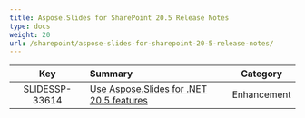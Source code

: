 ```yaml
---
title: Aspose.Slides for SharePoint 20.5 Release Notes
type: docs
weight: 20
url: /sharepoint/aspose-slides-for-sharepoint-20-5-release-notes/
---
```


|**Key** |**Summary** |**Category** |
| :-: | :- | :-: |
|SLIDESSP-33614|[Use Aspose.Slides for .NET 20.5 features](https://docs.aspose.com/display/slidesnet/Aspose.Slides+for+.NET+20.5+Release+Notes)|Enhancement|


